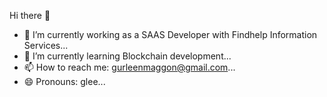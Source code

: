 Hi there 👋
- 🔭 I’m currently working as a SAAS Developer with Findhelp Information Services...
- 🌱 I’m currently learning Blockchain development...
- 📫 How to reach me: gurleenmaggon@gmail.com...
- 😄 Pronouns: glee...

